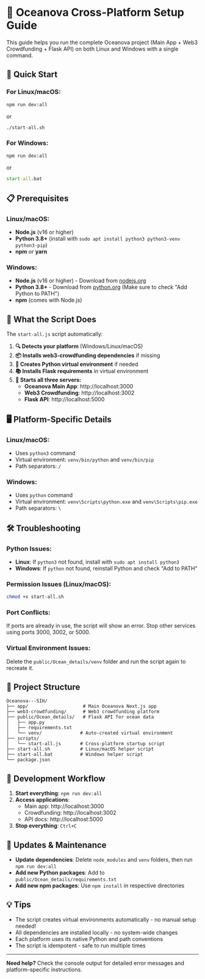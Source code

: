 # 🌊 Oceanova Cross-Platform Setup Guide

This guide helps you run the complete Oceanova project (Main App + Web3 Crowdfunding + Flask API) on both Linux and Windows with a single command.

## 🚀 Quick Start

### For Linux/macOS:
```bash
npm run dev:all
```
or
```bash
./start-all.sh
```

### For Windows:
```cmd
npm run dev:all
```
or
```cmd
start-all.bat
```

## 📋 Prerequisites

### Linux/macOS:
- **Node.js** (v16 or higher)
- **Python 3.8+** (install with `sudo apt install python3 python3-venv python3-pip`)
- **npm** or **yarn**

### Windows:
- **Node.js** (v16 or higher) - Download from [nodejs.org](https://nodejs.org)
- **Python 3.8+** - Download from [python.org](https://python.org) (Make sure to check "Add Python to PATH")
- **npm** (comes with Node.js)

## 🔧 What the Script Does

The `start-all.js` script automatically:

1. **🔍 Detects your platform** (Windows/Linux/macOS)
2. **📦 Installs web3-crowdfunding dependencies** if missing
3. **🐍 Creates Python virtual environment** if needed
4. **📚 Installs Flask requirements** in virtual environment
5. **🚀 Starts all three servers:**
   - **Oceanova Main App**: http://localhost:3000
   - **Web3 Crowdfunding**: http://localhost:3002
   - **Flask API**: http://localhost:5000

## 🖥️ Platform-Specific Details

### Linux/macOS:
- Uses `python3` command
- Virtual environment: `venv/bin/python` and `venv/bin/pip`
- Path separators: `/`

### Windows:
- Uses `python` command
- Virtual environment: `venv\Scripts\python.exe` and `venv\Scripts\pip.exe`
- Path separators: `\`

## 🛠️ Troubleshooting

### Python Issues:
- **Linux**: If `python3` not found, install with `sudo apt install python3`
- **Windows**: If `python` not found, reinstall Python and check "Add to PATH"

### Permission Issues (Linux/macOS):
```bash
chmod +x start-all.sh
```

### Port Conflicts:
If ports are already in use, the script will show an error. Stop other services using ports 3000, 3002, or 5000.

### Virtual Environment Issues:
Delete the `public/Ocean_details/venv` folder and run the script again to recreate it.

## 📁 Project Structure

```
Oceanova---SIH/
├── app/                    # Main Oceanova Next.js app
├── web3-crowdfunding/      # Web3 crowdfunding platform
├── public/Ocean_details/   # Flask API for ocean data
│   ├── app.py
│   ├── requirements.txt
│   └── venv/              # Auto-created virtual environment
├── scripts/
│   └── start-all.js       # Cross-platform startup script
├── start-all.sh           # Linux/macOS helper script
├── start-all.bat          # Windows helper script
└── package.json
```

## 🎯 Development Workflow

1. **Start everything**: `npm run dev:all`
2. **Access applications**:
   - Main app: http://localhost:3000
   - Crowdfunding: http://localhost:3002
   - API docs: http://localhost:5000
3. **Stop everything**: `Ctrl+C`

## 🔄 Updates & Maintenance

- **Update dependencies**: Delete `node_modules` and `venv` folders, then run `npm run dev:all`
- **Add new Python packages**: Add to `public/Ocean_details/requirements.txt`
- **Add new npm packages**: Use `npm install` in respective directories

## 💡 Tips

- The script creates virtual environments automatically - no manual setup needed!
- All dependencies are installed locally - no system-wide changes
- Each platform uses its native Python and path conventions
- The script is idempotent - safe to run multiple times

---

**Need help?** Check the console output for detailed error messages and platform-specific instructions.
